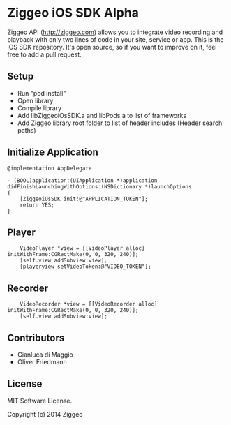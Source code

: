 Ziggeo iOS SDK Alpha
====================

Ziggeo API (http://ziggeo.com) allows you to integrate video recording and playback with only
two lines of code in your site, service or app. This is the iOS SDK repository. It's open source,
so if you want to improve on it, feel free to add a pull request.


## Setup

- Run "pod install"
- Open library
- Compile library 
- Add libZiggeoiOsSDK.a and libPods.a to list of frameworks
- Add Ziggeo library root folder to list of header includes (Header search paths)


## Initialize Application

```
@implementation AppDelegate

- (BOOL)application:(UIApplication *)application didFinishLaunchingWithOptions:(NSDictionary *)launchOptions
{
    [ZiggeoiOsSDK init:@"APPLICATION_TOKEN"];
    return YES;
}
```

## Player

```
    VideoPlayer *view = [[VideoPlayer alloc] initWithFrame:CGRectMake(0, 0, 320, 240)];
    [self.view addSubview:view];
    [playerview setVideoToken:@"VIDEO_TOKEN"];
```

## Recorder

```
    VideoRecorder *view = [[VideoRecorder alloc] initWithFrame:CGRectMake(0, 0, 320, 240)];
    [self.view addSubview:view];
```


## Contributors
- Gianluca di Maggio
- Oliver Friedmann


## License
MIT Software License.

Copyright (c) 2014 Ziggeo
